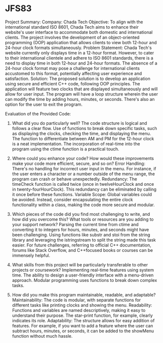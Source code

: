 # JFS83
Project Summary:
Company: Chada Tech
Objective: To align with the international standard ISO 8601, Chada Tech aims to enhance their website's user interface to accommodate both domestic and international clients. The project involves the development of an object-oriented programming (OOP) application that allows clients to view both 12-hour and 24-hour clock formats simultaneously.
Problem Statement: Chada Tech's website currently only displays time in a 12-hour format. However, to cater to their international clientele and adhere to ISO 8601 standards, there is a need to display time in both 12-hour and 24-hour formats. The absence of a 24-hour clock format may pose a challenge for international clients accustomed to this format, potentially affecting user experience and satisfaction.
Solution: The proposed solution is to develop an application using secure and efficient C++ code, following OOP principles. The application will feature two clocks that are displayed simultaneously and will allow for user input. The program will have a loop structure wherein the user can modify the time by adding hours, minutes, or seconds. There's also an option for the user to exit the program.

Evaluation of the Provided Code:
1. What did you do particularly well?
   The code structure is logical and follows a clear flow.
   Use of functions to break down specific tasks, such as displaying the clocks, checking the time, and displaying the menu.
   The function to differentiate between AM and PM for the 12-hour clock is a neat implementation.
   The incorporation of real-time into the program using the ctime function is a practical touch.
2. Where could you enhance your code? How would these improvements make your code more efficient, secure, and so on?
   Error Handling: There's no handling for incorrect user input in the menu. For instance, if the user enters a character or a number outside of the menu range, the program can crash or behave unexpectedly.
   Redundancy: The timeCheck function is called twice (once in twelveHourClock and once in twenty-fourHourClock). This redundancy can be eliminated by calling it once before these functions.
   Variable Scope: Global variables could be avoided. Instead, consider encapsulating the entire clock functionality within a class, making the code more secure and modular.

3. Which pieces of the code did you find most challenging to write, and how did you overcome this? What tools or resources are you adding to your support network?
   Parsing the current time from ctime and converting it to integers for hours, minutes, and seconds might have been challenging. Using functions like substr and stoi from the string library and leveraging the istringstream to split the string made this task easier.
   For future challenges, referring to official C++ documentation, forums like Stack Overflow, and C++focused books or courses can be immensely helpful.
4. What skills from this project will be particularly transferable to other projects or coursework?
   Implementing real-time features using system time.
   The ability to design a user-friendly interface with a menu-driven approach.
   Modular programming uses functions to break down complex tasks.
5. How did you make this program maintainable, readable, and adaptable?
   Maintainability: The code is modular, with separate functions for different tasks like printing clocks and showing the menu.
   Readability: Functions and variables are named descriptively, making it easy to understand their purpose. The star-print function, for   example, clearly indicates its role.
   Adaptability: The structure allows for easy addition of features. For example, if you want to add a feature where the user can subtract hours, minutes, or seconds, it can be added to the showMenu function without much hassle.
